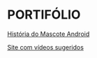 # PORTIFÓLIO

<a href="https://joaovictorazevedo13.github.io/site-historia-android/" target="_blank">História do Mascote Android</a>

<a href="https://joaovictorazevedo13.github.io/site-com-videos-sugeridos/" target="_blank">Site com vídeos sugeridos</a>